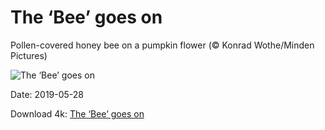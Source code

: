 # The ‘Bee’ goes on

Pollen-covered honey bee on a pumpkin flower (© Konrad Wothe/Minden Pictures)

![The ‘Bee’ goes on](https://bing.com/th?id=OHR.BeeWeek_EN-US3869000893_UHD.jpg&rf=LaDigue_UHD.jpg&pid=hp&w=1024&h=576)

Date: 2019-05-28

Download 4k: [The ‘Bee’ goes on](https://bing.com/th?id=OHR.BeeWeek_EN-US3869000893_UHD.jpg&rf=LaDigue_UHD.jpg&pid=hp&w=3840&h=2160)


